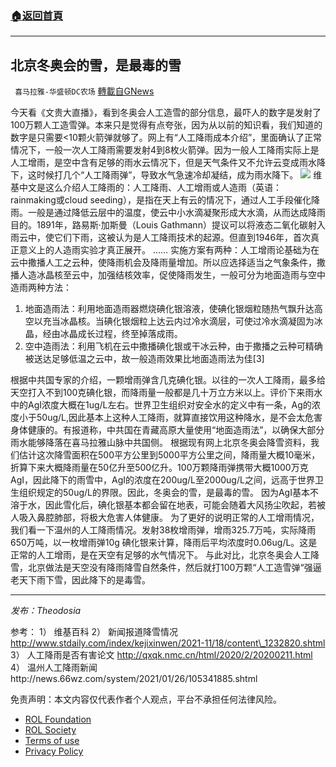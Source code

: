 ###  [:house:返回首頁](https://github.com/ourhimalayas/txt)
---


## 北京冬奥会的雪，是最毒的雪
` 喜马拉雅-华盛顿DC农场` [轉載自GNews](https://gnews.org/zh-hans/1904945/)

今天看《文贵大直播》，看到冬奥会人工造雪的部分信息，最吓人的数字是发射了100万颗人工造雪弹。本来只是觉得有点夸张，因为从以前的知识看，我们知道的数字是只需要&lt;10颗火箭弹就够了。网上有“人工降雨成本介绍”，里面确认了正常情况下，一般一次人工降雨需要发射4到8枚火箭弹。因为一般人工降雨实际上是人工增雨，是空中含有足够的雨水云情况下，但是天气条件又不允许云变成雨水降下，这时候打几个“人工降雨弹”，导致水气急速冷却凝结，成为雨水降下。
![](https://assets.gnews.org/wp-content/uploads/2022/01/1-369.jpg)
维基中文是这么介绍人工降雨的：人工降雨、人工增雨或人造雨（英语：rainmaking或cloud seeding），是指在天上有云的情况下，通过人工手段催化降雨。一般是通过降低云层中的温度，使云中小水滴凝聚形成大水滴，从而达成降雨目的。1891年，路易斯·加斯曼（Louis Gathmann）提议可以将液态二氧化碳射入雨云中，使它们下雨，这被认为是人工降雨技术的起源。但直到1946年，首次真正意义上的人造雨实验才真正展开。
……
实施方案有两种：人工增雨论基础为在云中撒播人工之云种，使降雨机会及降雨量增加。所以应选择适当之气象条件，撒播人造冰晶核至云中，加强结核效率，促使降雨发生，一般可分为地面造雨与空中造雨两种方法：

1. 地面造雨法：利用地面造雨器燃烧碘化银溶液，使碘化银烟粒随热气飘升达高空以充当冰晶核。当碘化银烟粒上达云内过冷水滴层，可使过冷水滴凝固为冰晶，经由冰晶成长过程，终至掉落成雨。
2. 空中造雨法：利用飞机在云中撒播碘化银或干冰云种，由于撒播之云种可精确被送达足够低温之云中，故一般造雨效果比地面造雨法为佳[3]


根据中共国专家的介绍，一颗增雨弹含几克碘化银。以往的一次人工降雨，最多给天空打入不到100克碘化银，而降雨量一般都是几十万立方米以上。评价下来雨水中的AgI浓度大概在1ug/L左右。世界卫生组织对安全水的定义中有一条，Ag的浓度小于50ug/L,因此基本上这种人工降雨，就算直接饮用这种降水，是不会太危害身体健康的。有报道称，中共国在青藏高原大量使用“地面造雨法”，以确保大部分雨水能够降落在喜马拉雅山脉中共国侧。
根据现有网上北京冬奥会降雪资料，我们估计这次降雪面积在500平方公里到5000平方公里之间，降雨量大概10毫米，折算下来大概降雨量在50亿升至500亿升。100万颗降雨弹携带大概1000万克AgI，因此降下的雨雪中，AgI的浓度在200ug/L至2000ug/L之间，远高于世界卫生组织规定的50ug/L的界限。因此，冬奥会的雪，是最毒的雪。
因为AgI基本不溶于水，因此雪化后，碘化银基本都会留在地表，可能会随着大风扬尘吹起，若被人吸入鼻腔肺部，将极大危害人体健康。
为了更好的说明正常的人工增雨情况，我们看一下温州的人工降雨情况。发射38枚增雨弹，增雨325.7万吨，实际降雨650万吨，以一枚增雨弹10g 碘化银来计算，降雨后平均浓度时0.06ug/L。这是正常的人工增雨，是在天空有足够的水气情况下。
与此对比，北京冬奥会人工降雪，北京做法是天空没有降雨降雪自然条件，然后就打100万颗“人工造雪弹“强逼老天下雨下雪，因此降下的是毒雪。

* * *

*发布：Theodosia*

参考：
1） 维基百科
2） 新闻报道降雪情况 http://www.stdaily.com/index/kejixinwen/2021-11/18/content\_1232820.shtml
3） 人工降雨是否有害论文 http://qxqk.nmc.cn/html/2020/2/20200211.html
4） 温州人工降雨新闻http://news.66wz.com/system/2021/01/26/105341885.shtml

 

免责声明：本文内容仅代表作者个人观点，平台不承担任何法律风险。

- [ROL Foundation](https://rolfoundation.org/)
- [ROL Society](https://rolsociety.org/)
- [Terms of use](https://gnews.org/terms-of-use-3/)
- [Privacy Policy](https://gnews.org/privacy-policy/)
